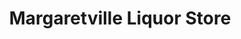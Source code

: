 ---
title: "Margaretville Liquor Store"
url: /margaretville/margaretville-liquor-store/
shop: alcohol
---